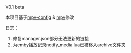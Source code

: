 V0.1 beta

本项目基于[mpv-config](https://github.com/dyphire/mpv-config) & [mpv](https://github.com/mpv-player/mpv)修改

日志：
1. 修复manager.json部分无法更新的链接
2. 为emby播放记录notify_media.lua已被移入archive文件夹